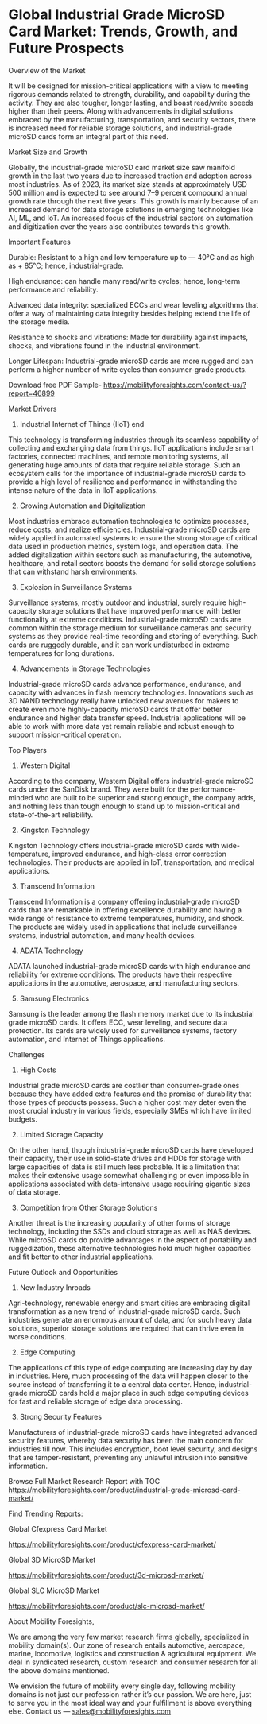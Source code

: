 # Global Industrial Grade MicroSD Card Market: Trends, Growth, and Future Prospects

Overview of the Market

It will be designed for mission-critical applications with a view to meeting rigorous demands related to strength, durability, and capability during the activity. They are also tougher, longer lasting, and boast read/write speeds higher than their peers. Along with advancements in digital solutions embraced by the manufacturing, transportation, and security sectors, there is increased need for reliable storage solutions, and industrial-grade microSD cards form an integral part of this need.

Market Size and Growth

Globally, the industrial-grade microSD card market size saw manifold growth in the last two years due to increased traction and adoption across most industries. As of 2023, its market size stands at approximately USD 500 million and is expected to see around 7–9 percent compound annual growth rate through the next five years. This growth is mainly because of an increased demand for data storage solutions in emerging technologies like AI, ML, and IoT. An increased focus of the industrial sectors on automation and digitization over the years also contributes towards this growth.

Important Features

Durable: Resistant to a high and low temperature up to — 40°C and as high as + 85°C; hence, industrial-grade.

High endurance: can handle many read/write cycles; hence, long-term performance and reliability.

Advanced data integrity: specialized ECCs and wear leveling algorithms that offer a way of maintaining data integrity besides helping extend the life of the storage media.

Resistance to shocks and vibrations: Made for durability against impacts, shocks, and vibrations found in the industrial environment.

Longer Lifespan: Industrial-grade microSD cards are more rugged and can perform a higher number of write cycles than consumer-grade products.

Download free PDF Sample- https://mobilityforesights.com/contact-us/?report=46899

Market Drivers

1. Industrial Internet of Things (IIoT) end

This technology is transforming industries through its seamless capability of collecting and exchanging data from things. IIoT applications include smart factories, connected machines, and remote monitoring systems, all generating huge amounts of data that require reliable storage. Such an ecosystem calls for the importance of industrial-grade microSD cards to provide a high level of resilience and performance in withstanding the intense nature of the data in IIoT applications.

2. Growing Automation and Digitalization

Most industries embrace automation technologies to optimize processes, reduce costs, and realize efficiencies. Industrial-grade microSD cards are widely applied in automated systems to ensure the strong storage of critical data used in production metrics, system logs, and operation data. The added digitalization within sectors such as manufacturing, the automotive, healthcare, and retail sectors boosts the demand for solid storage solutions that can withstand harsh environments.

3. Explosion in Surveillance Systems

Surveillance systems, mostly outdoor and industrial, surely require high-capacity storage solutions that have improved performance with better functionality at extreme conditions. Industrial-grade microSD cards are common within the storage medium for surveillance cameras and security systems as they provide real-time recording and storing of everything. Such cards are ruggedly durable, and it can work undisturbed in extreme temperatures for long durations.

4. Advancements in Storage Technologies

Industrial-grade microSD cards advance performance, endurance, and capacity with advances in flash memory technologies. Innovations such as 3D NAND technology really have unlocked new avenues for makers to create even more highly-capacity microSD cards that offer better endurance and higher data transfer speed. Industrial applications will be able to work with more data yet remain reliable and robust enough to support mission-critical operation.

Top Players

1. Western Digital

According to the company, Western Digital offers industrial-grade microSD cards under the SanDisk brand. They were built for the performance-minded who are built to be superior and strong enough, the company adds, and nothing less than tough enough to stand up to mission-critical and state-of-the-art reliability.

2. Kingston Technology

Kingston Technology offers industrial-grade microSD cards with wide-temperature, improved endurance, and high-class error correction technologies. Their products are applied in IoT, transportation, and medical applications.

3. Transcend Information

Transcend Information is a company offering industrial-grade microSD cards that are remarkable in offering excellence durability and having a wide range of resistance to extreme temperatures, humidity, and shock. The products are widely used in applications that include surveillance systems, industrial automation, and many health devices.

4. ADATA Technology

ADATA launched industrial-grade microSD cards with high endurance and reliability for extreme conditions. The products have their respective applications in the automotive, aerospace, and manufacturing sectors.

5. Samsung Electronics

Samsung is the leader among the flash memory market due to its industrial grade microSD cards. It offers ECC, wear leveling, and secure data protection. Its cards are widely used for surveillance systems, factory automation, and Internet of Things applications.

Challenges

1. High Costs

Industrial grade microSD cards are costlier than consumer-grade ones because they have added extra features and the promise of durability that those types of products possess. Such a higher cost may deter even the most crucial industry in various fields, especially SMEs which have limited budgets.

2. Limited Storage Capacity

On the other hand, though industrial-grade microSD cards have developed their capacity, their use in solid-state drives and HDDs for storage with large capacities of data is still much less probable. It is a limitation that makes their extensive usage somewhat challenging or even impossible in applications associated with data-intensive usage requiring gigantic sizes of data storage.

3. Competition from Other Storage Solutions

Another threat is the increasing popularity of other forms of storage technology, including the SSDs and cloud storage as well as NAS devices. While microSD cards do provide advantages in the aspect of portability and ruggedization, these alternative technologies hold much higher capacities and fit better to other industrial applications.

Future Outlook and Opportunities

1. New Industry Inroads

Agri-technology, renewable energy and smart cities are embracing digital transformation as a new trend of industrial-grade microSD cards. Such industries generate an enormous amount of data, and for such heavy data solutions, superior storage solutions are required that can thrive even in worse conditions.

2. Edge Computing

The applications of this type of edge computing are increasing day by day in industries. Here, much processing of the data will happen closer to the source instead of transferring it to a central data center. Hence, industrial-grade microSD cards hold a major place in such edge computing devices for fast and reliable storage of edge data processing.

3. Strong Security Features

Manufacturers of industrial-grade microSD cards have integrated advanced security features, whereby data security has been the main concern for industries till now. This includes encryption, boot level security, and designs that are tamper-resistant, preventing any unlawful intrusion into sensitive information.

Browse Full Market Research Report with TOC https://mobilityforesights.com/product/industrial-grade-microsd-card-market/

Find Trending Reports:

Global Cfexpress Card Market

https://mobilityforesights.com/product/cfexpress-card-market/

Global 3D MicroSD Market

https://mobilityforesights.com/product/3d-microsd-market/

Global SLC MicroSD Market

https://mobilityforesights.com/product/slc-microsd-market/

About Mobility Foresights,

We are among the very few market research firms globally, specialized in mobility domain(s). Our zone of research entails automotive, aerospace, marine, locomotive, logistics and construction & agricultural equipment. We deal in syndicated research, custom research and consumer research for all the above domains mentioned.

We envision the future of mobility every single day, following mobility domains is not just our profession rather it’s our passion. We are here, just to serve you in the most ideal way and your fulfillment is above everything else. Contact us — sales@mobilityforesights.com





